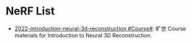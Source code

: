 # NeRF List

- [2022-introduction-neural-3d-reconstruction #Course#](https://github.com/megvii-research/introduction-neural-3d-reconstruction): 旷世 Course materials for Introduction to Neural 3D Reconstruction.
